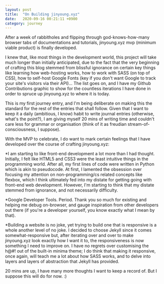 ```yaml
---
layout: post
title:  "On Building jinyoung.xyz"
date:   2020-09-16 00:21:11 +0900
category: journey
---
```


After a week of rabbitholes and flipping through god-knows-how-many browser tabs of documentations and tutorials, jinyoung.xyz mvp (minimum viable product) is finally developed. 

I knew that, like most things in the development world, this project will take much longer than initially anticipated, due to the fact that the very beginning of crafting this blog stemmed from blissful ignorance on certain key things like learning how web-hosting works, how to work with SASS (on top of CSS), how to self-host Google Fonts (key if you don't want Google to track your site's visitors via their API)... The list goes on, and I have my Github Contributions graphic to show for the countless iterations I have done in order to spruce up jinyoung.xyz to where it is today.

This is my first journey entry, and I'm being deliberate on making this the standard for the rest of the entries that shall follow. Given that I want to keep it a daily (ambitious, I know) habit to write journal entries (otherwise, what's the point?), I am giving myself 20 mins of writing time and couldn't care less for grammar or organisation (think of it as freudian stream-of-consciousness, I suppose). 

With the MVP to celebrate, I do want to mark certain feelings that I have developed over the course of crafting jinyoung.xyz: 

*I am starting to like front-end development a lot more than I had thought. Initially, I felt like HTML5 and CSS3 were the least intuitive things in the programming world. After all, my first lines of code were written in Python which is akin to pseudocode. At first, I lamented the obsession over focusing my attention on non-programming/cs related concepts like flexbox, which I think ultimately fed into my distate for getting going with front-end web development. However, I'm starting to think that my distate stemmed from ignorance, and not necessarily difficulty. 

*Google Developer Tools. Period. Thank you so much for existing and helping me debug on-browser, and gauge inspiration from other developers out there (if you're a developer yourself, you know exactly what I mean by that).  

*Building a website is no joke, yet trying to build one that is responsive is a whole another level of no joke. I decided to choose Jekyll since it comes somewhat-responsive but, after iterating over and over to make jinyoung.xyz look exactly how I want it to, the responsiveness is now something I need to improve on. I have no regrets over customising the h@#! out of the built-in minima theme; I do think that making it responsive, once again, will teach me a lot about how SASS works, and to delve into layers and layers of abstraction that Jekyll has provided. 

20 mins are up, I have many more thoughts I want to keep a record of. But I suppose this will do for now. :)
